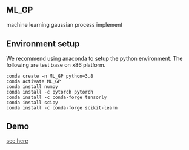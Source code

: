 ## ML_GP

machine learning gaussian process implement



## Environment setup

We recommend using anaconda to setup the python environment. The following are test base on x86 platform.

```
conda create -n ML_GP python=3.8
conda activate ML_GP
conda install numpy
conda install -c pytorch pytorch
conda install -c conda-forge tensorly
conda install scipy
conda install -c conda-forge scikit-learn
```



## Demo

[see here](./demo/README.md)